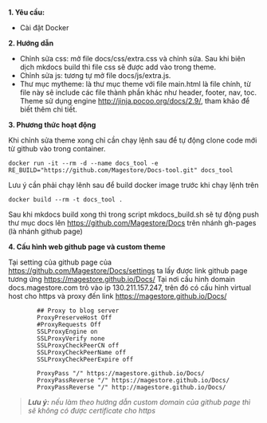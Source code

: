
**1. Yêu cầu:**

- Cài đặt Docker

**2. Hướng dẫn**

- Chỉnh sửa css: mở file docs/css/extra.css và chỉnh sửa. Sau khi biên dịch mkdocs build thì file css sẽ được add vào trong theme.
- Chỉnh sửa js: tương tự mở file docs/js/extra.js.
- Thư mục mytheme: là thư mục theme với file main.html là file chính, từ file này sẽ include các file thành phần khác như header, footer, nav, toc.
Theme sử dụng engine http://jinja.pocoo.org/docs/2.9/, tham khảo để biết thêm chi tiết.

**3. Phương thức hoạt động**

Khi chỉnh sửa theme xong chỉ cần chạy lệnh sau để tự động clone code mới từ github vào trong container.
```
docker run -it --rm -d --name docs_tool -e RE_BUILD="https://github.com/Magestore/Docs-tool.git" docs_tool
```
Lưu ý cần phải chạy lênh sau để build docker image trước khi chạy lệnh trên
```
docker build --rm -t docs_tool .
```
Sau khi mkdocs build xong thì trong script mkdocs_build.sh sẽ tự động push thư mục docs lên https://github.com/Magestore/Docs trên nhánh 
gh-pages (là nhánh github page)

**4. Cấu hình web github page và custom theme**

Tại setting của github page của https://github.com/Magestore/Docs/settings ta lấy được link github page tương ứng https://magestore.github.io/Docs/
Tại nơi cấu hình domain docs.magestore.com trỏ vào ip 130.211.157.247, trên đó có cấu hình virtual host cho https và proxy đến link https://magestore.github.io/Docs/
```
        ## Proxy to blog server
        ProxyPreserveHost Off
        #ProxyRequests Off
        SSLProxyEngine on
        SSLProxyVerify none
        SSLProxyCheckPeerCN off
        SSLProxyCheckPeerName off
        SSLProxyCheckPeerExpire off

        ProxyPass "/" https://magestore.github.io/Docs/
        ProxyPassReverse "/" https://magestore.github.io/Docs/
        ProxyPassReverse "/" http://magestore.github.io/Docs/
```
> _**Lưu ý:** nếu làm theo hướng dẫn custom domain của github page thì sẽ không có được certificate cho https_
